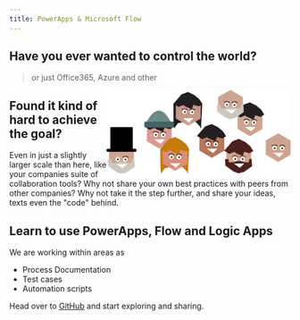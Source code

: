 ```yaml
---
title: PowerApps & Microsoft Flow
---
```


## Have you ever wanted to control the world? 
>or just Office365, Azure and other 

<img align="right" style="height:150px;width:auto" src="./img/tiles/hexaheads.png" title="A collection of HexaHeads" />

## Found it kind of hard to achieve the goal?
Even in just a slightly larger scale than here, like your companies suite of collaboration tools? Why not share your own best practices with peers from other companies?  Why not take it the step further, and share your ideas, texts even the "code" behind.

## Learn to use PowerApps, Flow and Logic Apps
We are working within areas as

- Process Documentation
- Test cases
- Automation scripts

Head over to [GitHub](https://www.github.com/hexatown) and start exploring and sharing.

<!--
 <div class="posts">
   {% for post in site.posts %}
     <article class="post">
 
       <h1><a href="{{ site.baseurl }}{{ post.url }}">{{ post.title }}</a></h1>
 
       <div class="entry">
         {{ post.excerpt }}
       </div>
 
       <a href="{{ site.baseurl }}{{ post.url }}" class="read-more">Read More</a>
     </article>
   {% endfor %}
 </div>
 <div>
 
 -->
